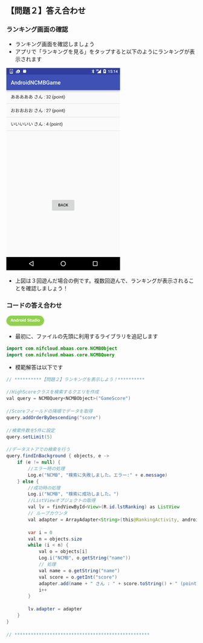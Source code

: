 ## 【問題２】答え合わせ

### ランキング画面の確認

* ランキング画面を確認しましょう
 * アプリで「ランキングを見る」をタップすると以下のようにランキングが表示されます

![ans2-1](/readme-img/ans2-1.png)

* 上図は３回遊んだ場合の例です。複数回遊んで、ランキングが表示されることを確認しましょう！

### コードの答え合わせ

![Android](/readme-img/icon_androidstudio.png)

* 最初に、ファイルの先頭に利用するライブラリを追記します

```java
import com.nifcloud.mbaas.core.NCMBObject
import com.nifcloud.mbaas.core.NCMBQuery
```

* 模範解答は以下です

```java
// **********【問題２】ランキングを表示しよう！**********

//HighScoreクラスを検索するクエリを作成
val query = NCMBQuery<NCMBObject>("GameScore")

//Scoreフィールドの降順でデータを取得
query.addOrderByDescending("score")

//検索件数を5件に設定
query.setLimit(5)

//データストアでの検索を行う
query.findInBackground { objects, e ->
    if (e != null) {
        //エラー時の処理
        Log.e("NCMB", "検索に失敗しました。エラー:" + e.message)
    } else {
        //成功時の処理
        Log.i("NCMB", "検索に成功しました。")
        //ListViewオブジェクトの取得
        val lv = findViewById<View>(R.id.lstRanking) as ListView
        // ループカウンタ
        val adapter = ArrayAdapter<String>(this@RankingActivity, android.R.layout.simple_list_item_1)

        var i = 0
        val n = objects.size
        while (i < n) {
            val o = objects[i]
            Log.i("NCMB", o.getString("name"))
            // 処理
            val name = o.getString("name")
            val score = o.getInt("score")
            adapter.add(name + " さん : " + score.toString() + " (point)")
            i++
        }

        lv.adapter = adapter
    }
}

// **************************************************
```
